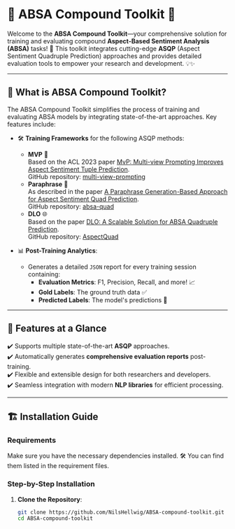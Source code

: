 # 🌟 ABSA Compound Toolkit 🌟

Welcome to the **ABSA Compound Toolkit**—your comprehensive solution for training and evaluating compound **Aspect-Based Sentiment Analysis (ABSA)** tasks! 🚀 This toolkit integrates cutting-edge **ASQP** (Aspect Sentiment Quadruple Prediction) approaches and provides detailed evaluation tools to empower your research and development. 💡✨

---

## 📖 What is ABSA Compound Toolkit?

The ABSA Compound Toolkit simplifies the process of training and evaluating ABSA models by integrating state-of-the-art approaches. Key features include:

- 🛠️ **Training Frameworks** for the following ASQP methods:
  - **MVP** 🥇  
    Based on the ACL 2023 paper [MvP: Multi-view Prompting Improves Aspect Sentiment Tuple Prediction](https://arxiv.org/abs/2305.12627).  
    GitHub repository: [multi-view-prompting](https://github.com/ZubinGou/multi-view-prompting)  
  - **Paraphrase** 🔄  
    As described in the paper [A Paraphrase Generation-Based Approach for Aspect Sentiment Quad Prediction](https://arxiv.org/pdf/2110.00796v1.pdf).  
    GitHub repository: [absa-quad](https://github.com/isakzhang/absa-quad)  
  - **DLO** 🌐  
    Based on the paper [DLO: A Scalable Solution for ABSA Quadruple Prediction](https://arxiv.org/pdf/2210.10291v1.pdf).  
    GitHub repository: [AspectQuad](https://github.com/hmt2014/AspectQuad/tree/main)  

- 📊 **Post-Training Analytics**:  
  - Generates a detailed `JSON` report for every training session containing:
    - **Evaluation Metrics**: F1, Precision, Recall, and more! 📈  
    - **Gold Labels**: The ground truth data ✅  
    - **Predicted Labels**: The model's predictions 🤖  

---

## 🚀 Features at a Glance

✔️ Supports multiple state-of-the-art **ASQP** approaches.  
✔️ Automatically generates **comprehensive evaluation reports** post-training.  
✔️ Flexible and extensible design for both researchers and developers.  
✔️ Seamless integration with modern **NLP libraries** for efficient processing.  

---

## 🏗️ Installation Guide

### Requirements
Make sure you have the necessary dependencies installed. 🛠️ You can find them listed in the requirement files.

### Step-by-Step Installation

1. **Clone the Repository**:  
   ```bash
   git clone https://github.com/NilsHellwig/ABSA-compound-toolkit.git
   cd ABSA-compound-toolkit